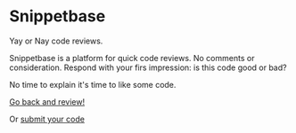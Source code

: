 # Snippetbase
Yay or Nay code reviews. 


Snippetbase is a platform for quick code reviews. No comments or consideration. 
Respond with your firs impression: is this code good or bad?

No time to explain it's time to like some code.

[Go back and review!](https://snippetbase.io)

Or [submit your code](https://snippetbase.io/add-snippet)
